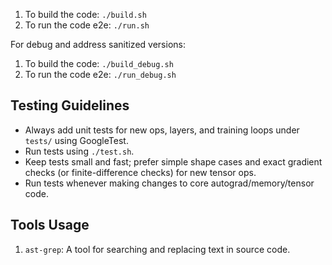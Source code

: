 1. To build the code: `./build.sh`
2. To run the code e2e: `./run.sh`

For debug and address sanitized versions:

1. To build the code: `./build_debug.sh`
2. To run the code e2e: `./run_debug.sh`

## Testing Guidelines

- Always add unit tests for new ops, layers, and training loops under `tests/` using GoogleTest.
- Run tests using `./test.sh`.
- Keep tests small and fast; prefer simple shape cases and exact gradient checks (or finite-difference checks) for new tensor ops.
- Run tests whenever making changes to core autograd/memory/tensor code.

## Tools Usage
1. `ast-grep`: A tool for searching and replacing text in source code.
